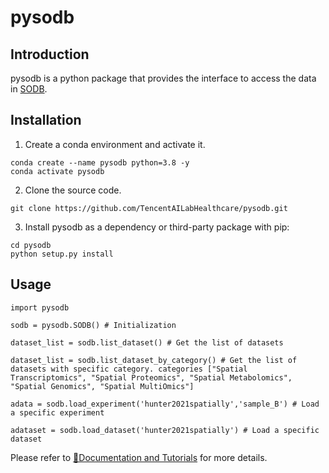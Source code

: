 # pysodb
## Introduction
pysodb is a python package that provides the interface to access the data in [SODB](https://gene.ai.tencent.com/SpatialOmics/).

## Installation
1. Create a conda environment and activate it.
```
conda create --name pysodb python=3.8 -y
conda activate pysodb
```
2. Clone the source code.
```
git clone https://github.com/TencentAILabHealthcare/pysodb.git
```
3. Install pysodb as a dependency or third-party package with pip:
```
cd pysodb
python setup.py install
```

## Usage
```
import pysodb

sodb = pysodb.SODB() # Initialization

dataset_list = sodb.list_dataset() # Get the list of datasets

dataset_list = sodb.list_dataset_by_category() # Get the list of datasets with specific category. categories ["Spatial Transcriptomics", "Spatial Proteomics", "Spatial Metabolomics", "Spatial Genomics", "Spatial MultiOmics"]

adata = sodb.load_experiment('hunter2021spatially','sample_B') # Load a specific experiment 

adataset = sodb.load_dataset('hunter2021spatially') # Load a specific dataset
```
Please refer to [📘Documentation and Tutorials](https://pysodb.readthedocs.io/en/latest/) for more details.
